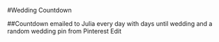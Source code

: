 #Wedding Countdown

##Countdown emailed to Julia every day with days until wedding and a random wedding pin from Pinterest Edit
